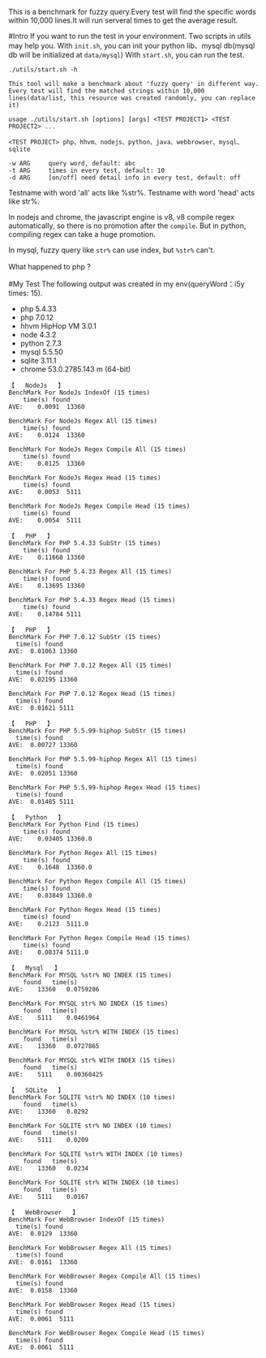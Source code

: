 This is a benchmark for fuzzy query.Every test will find the specific words within 10,000 lines.It will run serveral times to get the average result.

#Intro
If you want to run the test in your environment.
Two scripts in utils may help you.
With `init.sh`, you can init your python lib、mysql db(mysql db will be initialized at `data/mysql`)
With `start.sh`, you can run the test.
```shell
./utils/start.sh -h

This tool will make a benchmark about 'fuzzy query' in different way.
Every test will find the matched strings within 10,000 lines(data/list, this resource was created randomly, you can replace it)

usage ./utils/start.sh [options] [args] <TEST PROJECT1> <TEST PROJECT2> ...

<TEST PROJECT> php、hhvm、nodejs、python、java、webbrowser、mysql、sqlite

-w ARG     query word, default: abc
-t ARG     times in every test, default: 10
-d ARG     [on/off] need detail info in every test, default: off
```
Testname with word 'all' acts like %str%.
Testname with word 'head' acts like str%.

In nodejs and chrome, the javascript engine is v8, v8 compile regex automatically, so there is no promotion after the `compile`.
But in python, compiling regex can take a huge promotion.

In mysql, fuzzy query like `str%` can use index, but `%str%` can't.

What happened to php？

#My Test
The following output was created in my env(queryWord：i5y      times: 15).

* php 5.4.33
* php 7.0.12
* hhvm HipHop VM 3.0.1
* node 4.3.2
* python 2.7.3
* mysql 5.5.50
* sqlite 3.11.1
* chrome 53.0.2785.143 m (64-bit)

```shell
【   NodeJs   】
BenchMark For NodeJs IndexOf (15 times)
	time(s)	found
AVE:	0.0091	13360

BenchMark For NodeJs Regex All (15 times)
	time(s)	found
AVE:	0.0124	13360

BenchMark For NodeJs Regex Compile All (15 times)
	time(s)	found
AVE:	0.0125	13360

BenchMark For NodeJs Regex Head (15 times)
	time(s)	found
AVE:	0.0053	5111

BenchMark For NodeJs Regex Compile Head (15 times)
	time(s)	found
AVE:	0.0054	5111

【   PHP   】
BenchMark For PHP 5.4.33 SubStr (15 times)
    time(s) found
AVE:    0.11668 13360

BenchMark For PHP 5.4.33 Regex All (15 times)
    time(s) found
AVE:    0.13695 13360

BenchMark For PHP 5.4.33 Regex Head (15 times)
    time(s) found
AVE:    0.14784 5111

【   PHP   】
BenchMark For PHP 7.0.12 SubStr (15 times)
  time(s) found
AVE:  0.01063 13360

BenchMark For PHP 7.0.12 Regex All (15 times)
  time(s) found
AVE:  0.02195 13360

BenchMark For PHP 7.0.12 Regex Head (15 times)
  time(s) found
AVE:  0.01621 5111

【   PHP   】
BenchMark For PHP 5.5.99-hiphop SubStr (15 times)
  time(s) found
AVE:  0.00727 13360

BenchMark For PHP 5.5.99-hiphop Regex All (15 times)
  time(s) found
AVE:  0.02051 13360

BenchMark For PHP 5.5.99-hiphop Regex Head (15 times)
  time(s) found
AVE:  0.01485 5111

【   Python   】
BenchMark For Python Find (15 times)
	time(s)	found
AVE:	0.03405	13360.0

BenchMark For Python Regex All (15 times)
	time(s)	found
AVE:	0.1648	13360.0

BenchMark For Python Regex Compile All (15 times)
	time(s)	found
AVE:	0.03849	13360.0

BenchMark For Python Regex Head (15 times)
	time(s)	found
AVE:	0.2123	5111.0

BenchMark For Python Regex Compile Head (15 times)
	time(s)	found
AVE:	0.08374	5111.0

【   Mysql   】
BenchMark For MYSQL %str% NO INDEX (15 times)
	found	time(s)
AVE:	13360	0.0759286

BenchMark For MYSQL str% NO INDEX (15 times)
	found	time(s)
AVE:	5111	0.0461964

BenchMark For MYSQL %str% WITH INDEX (15 times)
	found	time(s)
AVE:	13360	0.0727865

BenchMark For MYSQL str% WITH INDEX (15 times)
	found	time(s)
AVE:	5111	0.00360425

【   SQLite   】
BenchMark For SQLITE %str% NO INDEX (10 times)
    found   time(s)
AVE:    13360   0.0292

BenchMark For SQLITE str% NO INDEX (10 times)
    found   time(s)
AVE:    5111    0.0209

BenchMark For SQLITE %str% WITH INDEX (10 times)
    found   time(s)
AVE:    13360   0.0234

BenchMark For SQLITE str% WITH INDEX (10 times)
    found   time(s)
AVE:    5111    0.0167

【   WebBrowser   】
BenchMark For WebBrowser IndexOf (15 times)
  time(s) found
AVE:  0.0129  13360

BenchMark For WebBrowser Regex All (15 times)
  time(s) found
AVE:  0.0161  13360

BenchMark For WebBrowser Regex Compile All (15 times)
  time(s) found
AVE:  0.0158  13360

BenchMark For WebBrowser Regex Head (15 times)
  time(s) found
AVE:  0.0061  5111

BenchMark For WebBrowser Regex Compile Head (15 times)
  time(s) found
AVE:  0.0061  5111
```
